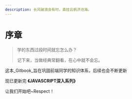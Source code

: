 ```yaml
---
description: 长风破浪会有时，直挂云帆济沧海。
---
```


# 序章

> 学的东西过段时间就忘怎么办？
>
> 记下来，当做经典常翻看，在心中就不会忘。

这本_Gitbook_旨在巩固前端同学的知识体系，后续也会不断更新

现已更新完 **《JAVASCRIPT深入系列》**

让我们开始吧~Respect！

